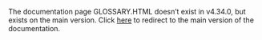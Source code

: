 The documentation page GLOSSARY.HTML doesn’t exist in v4.34.0, but exists on the main version. Click [here](/docs/transformers/main/en/glossary.html) to redirect to the main version of the documentation.